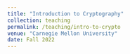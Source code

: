 ```yaml
---
title: "Introduction to Cryptography"
collection: teaching
permalink: /teaching/intro-to-crypto
venue: "Carnegie Mellon University"
date: Fall 2022
---
```

